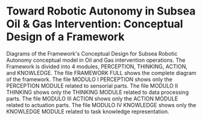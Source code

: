 # Toward Robotic Autonomy in Subsea Oil & Gas Intervention: Conceptual Design of a Framework
Diagrams of the Framework's Conceptual Design for Subsea Robotic Autonomy conceptual model in Oil and Gas intervention operations.
The Framework is divided into 4 modules, PERCEPTION, THINKING, ACTION, and KNOWLEDGE.
The file FRAMEWORK FULL shows the complete diagram of the framework.
The file MODULO I PERCEPTION shows only the PERCEPTION MODULE related to sensorial parts.
The file MODULO II THINKING shows only the THINKING MODULE related to data processing parts.
The file MODULO III ACTION shows only the ACTION MODULE related to actuation parts.
The file MODULO IV KNOWLEDGE shows only the KNOWLEDGE MODULE related to task knowledge representation.
